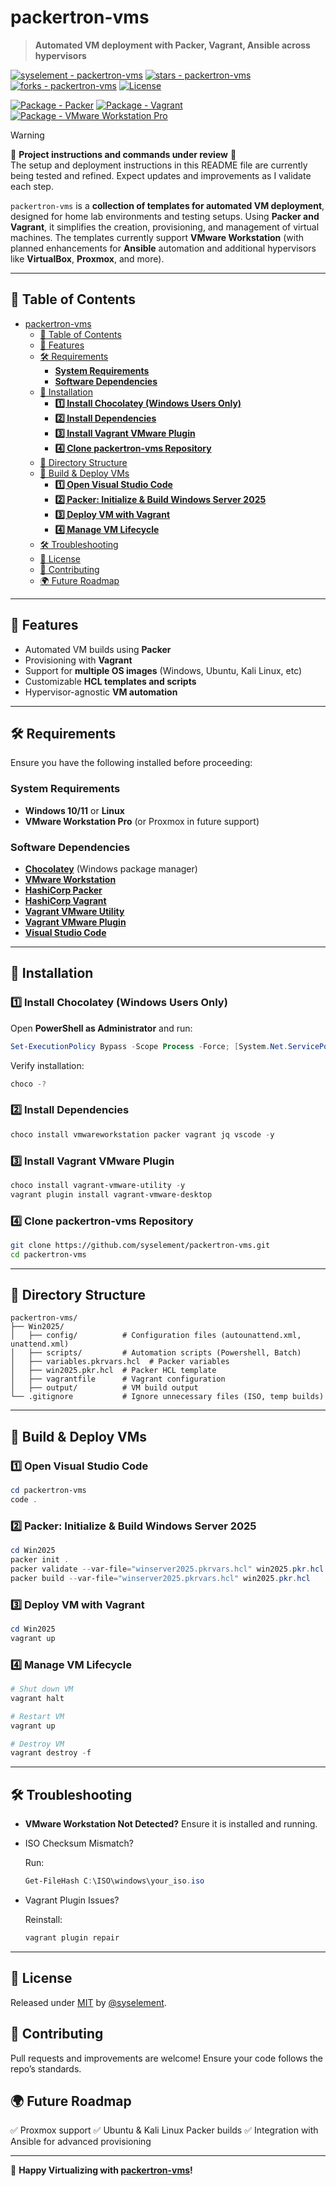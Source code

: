 # packertron-vms

> **Automated VM deployment with Packer, Vagrant, Ansible across hypervisors**

[![syselement - packertron-vms](https://img.shields.io/static/v1?label=syselement&message=packertron-vms&color=blue&logo=github)](https://github.com/syselement/packertron-vms) [![stars - packertron-vms](https://img.shields.io/github/stars/syselement/packertron-vms?style=social)](https://github.com/syselement/packertron-vms) [![forks - packertron-vms](https://img.shields.io/github/forks/syselement/packertron-vms?style=social)](https://github.com/syselement/packertron-vms) [![License](https://img.shields.io/badge/License-MIT-orange)](#-license "Go to license section")

[![Package - Packer](https://img.shields.io/badge/Packer->=1.11.2-blue?logo=packer&logoColor=acqua)](https://developer.hashicorp.com/packer "Go to Packer homepage") [![Package - Vagrant](https://img.shields.io/badge/Vagrant->=2.4.3-blue?logo=vagrant&logoColor=blue)](https://developer.hashicorp.com/vagrant "Go to Vagrant homepage") [![Package - VMware Workstation Pro](https://img.shields.io/badge/VMwareWorkstationPro->17.x-blue?logo=vmware&logoColor=white)](https://www.vmware.com/products/desktop-hypervisor/workstation-and-fusion "Go to VMware Workstation homepage")

> [!WARNING]
> 🚧 **Project instructions and commands under review** 🚧  
> The setup and deployment instructions in this README file are currently being tested and refined.
> Expect updates and improvements as I validate each step.  

`packertron-vms` is a **collection of templates for automated VM deployment**, designed for home lab environments and testing setups. Using **Packer and Vagrant**, it simplifies the creation, provisioning, and management of virtual machines. The templates currently support **VMware Workstation** (with planned enhancements for **Ansible** automation and additional hypervisors like **VirtualBox**, **Proxmox**, and more).

---

## 📖 Table of Contents

- [packertron-vms](#packertron-vms)
  - [📖 Table of Contents](#-table-of-contents)
  - [🚀 Features](#-features)
  - [🛠 Requirements](#-requirements)
    - [**System Requirements**](#system-requirements)
    - [**Software Dependencies**](#software-dependencies)
  - [🔧 Installation](#-installation)
    - [**1️⃣ Install Chocolatey (Windows Users Only)**](#1️⃣-install-chocolatey-windows-users-only)
    - [**2️⃣ Install Dependencies**](#2️⃣-install-dependencies)
    - [**3️⃣ Install Vagrant VMware Plugin**](#3️⃣-install-vagrant-vmware-plugin)
    - [**4️⃣ Clone packertron-vms Repository**](#4️⃣-clone-packertron-vms-repository)
  - [📁 Directory Structure](#-directory-structure)
  - [🚀 Build \& Deploy VMs](#-build--deploy-vms)
    - [**1️⃣ Open Visual Studio Code**](#1️⃣-open-visual-studio-code)
    - [**2️⃣ Packer: Initialize \& Build Windows Server 2025**](#2️⃣-packer-initialize--build-windows-server-2025)
    - [**3️⃣ Deploy VM with Vagrant**](#3️⃣-deploy-vm-with-vagrant)
    - [**4️⃣ Manage VM Lifecycle**](#4️⃣-manage-vm-lifecycle)
  - [🛠 Troubleshooting](#-troubleshooting)
  - [📜 License](#-license)
  - [🤝 Contributing](#-contributing)
  - [🌍 Future Roadmap](#-future-roadmap)


---

## 🚀 Features

- Automated VM builds using **Packer**
- Provisioning with **Vagrant**
- Support for **multiple OS images** (Windows, Ubuntu, Kali Linux, etc)
- Customizable **HCL templates and scripts**
- Hypervisor-agnostic **VM automation**

------

## 🛠 Requirements

Ensure you have the following installed before proceeding:

### **System Requirements**

- **Windows 10/11** or **Linux**
- **VMware Workstation Pro** (or Proxmox in future support)

### **Software Dependencies**

- **[Chocolatey](https://chocolatey.org/)** (Windows package manager)
- **[VMware Workstation](https://support.broadcom.com/group/ecx/downloads)**
- **[HashiCorp Packer](https://www.packer.io/)**
- **[HashiCorp Vagrant](https://developer.hashicorp.com/vagrant/install?product_intent=vagrant)**
- **[Vagrant VMware Utility](https://developer.hashicorp.com/vagrant/docs/providers/vmware/vagrant-vmware-utility)**
- **[Vagrant VMware Plugin](https://developer.hashicorp.com/vagrant/docs/providers/vmware/installation)**
- **[Visual Studio Code](https://code.visualstudio.com/)**

------

## 🔧 Installation

### **1️⃣ Install Chocolatey (Windows Users Only)**

Open **PowerShell as Administrator** and run:

```powershell
Set-ExecutionPolicy Bypass -Scope Process -Force; [System.Net.ServicePointManager]::SecurityProtocol = [System.Net.ServicePointManager]::SecurityProtocol -bor 3072; iex ((New-Object System.Net.WebClient).DownloadString('https://community.chocolatey.org/install.ps1'))
```

Verify installation:

```powershell
choco -?
```

### **2️⃣ Install Dependencies**

```powershell
choco install vmwareworkstation packer vagrant jq vscode -y
```

### **3️⃣ Install Vagrant VMware Plugin**

```powershell
choco install vagrant-vmware-utility -y
vagrant plugin install vagrant-vmware-desktop
```

### **4️⃣ Clone packertron-vms Repository**

```bash
git clone https://github.com/syselement/packertron-vms.git
cd packertron-vms
```

------

## 📁 Directory Structure

```
packertron-vms/
├── Win2025/
│   ├── config/          # Configuration files (autounattend.xml, unattend.xml)
│   ├── scripts/         # Automation scripts (Powershell, Batch)
│   ├── variables.pkrvars.hcl  # Packer variables
│   ├── win2025.pkr.hcl  # Packer HCL template
│   ├── vagrantfile      # Vagrant configuration
│   ├── output/          # VM build output
└── .gitignore           # Ignore unnecessary files (ISO, temp builds)
```

------

## 🚀 Build & Deploy VMs

### **1️⃣ Open Visual Studio Code**

```powershell
cd packertron-vms
code .
```

### **2️⃣ Packer: Initialize & Build Windows Server 2025**

```powershell
cd Win2025
packer init .
packer validate --var-file="winserver2025.pkrvars.hcl" win2025.pkr.hcl
packer build --var-file="winserver2025.pkrvars.hcl" win2025.pkr.hcl
```

### **3️⃣ Deploy VM with Vagrant**

```powershell
cd Win2025
vagrant up
```

### **4️⃣ Manage VM Lifecycle**

```powershell
# Shut down VM
vagrant halt

# Restart VM
vagrant up

# Destroy VM
vagrant destroy -f
```

------

## 🛠 Troubleshooting

- **VMware Workstation Not Detected?** Ensure it is installed and running.

- ISO Checksum Mismatch?

   Run:

  ```powershell
  Get-FileHash C:\ISO\windows\your_iso.iso
  ```

- Vagrant Plugin Issues?

   Reinstall:

  ```powershell
  vagrant plugin repair
  ```

------

## 📜 License

Released under [MIT](/LICENSE) by [@syselement](https://github.com/syselement).

## 🤝 Contributing

Pull requests and improvements are welcome! Ensure your code follows the repo’s standards.

## 🌍 Future Roadmap

✅ Proxmox support ✅ Ubuntu & Kali Linux Packer builds ✅ Integration with Ansible for advanced provisioning

------

🚀 **Happy Virtualizing with [packertron-vms](#packertron-vms)!**
